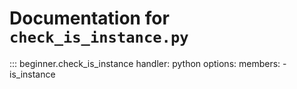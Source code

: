 # Documentation for `check_is_instance.py`

::: beginner.check_is_instance
    handler: python
    options:
      members:
        - is_instance
